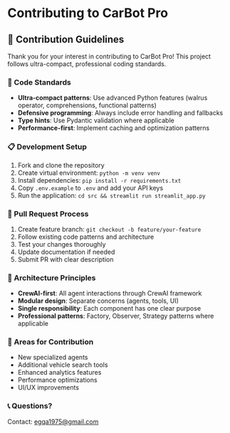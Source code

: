 # Contributing to CarBot Pro

## 🤝 Contribution Guidelines

Thank you for your interest in contributing to CarBot Pro! This project follows ultra-compact, professional coding standards.

### 🎯 Code Standards

- **Ultra-compact patterns**: Use advanced Python features (walrus operator, comprehensions, functional patterns)
- **Defensive programming**: Always include error handling and fallbacks
- **Type hints**: Use Pydantic validation where applicable
- **Performance-first**: Implement caching and optimization patterns

### 📋 Development Setup

1. Fork and clone the repository
2. Create virtual environment: `python -m venv venv`
3. Install dependencies: `pip install -r requirements.txt`
4. Copy `.env.example` to `.env` and add your API keys
5. Run the application: `cd src && streamlit run streamlit_app.py`

### 🚀 Pull Request Process

1. Create feature branch: `git checkout -b feature/your-feature`
2. Follow existing code patterns and architecture
3. Test your changes thoroughly
4. Update documentation if needed
5. Submit PR with clear description

### 🎨 Architecture Principles

- **CrewAI-first**: All agent interactions through CrewAI framework
- **Modular design**: Separate concerns (agents, tools, UI)
- **Single responsibility**: Each component has one clear purpose
- **Professional patterns**: Factory, Observer, Strategy patterns where applicable

### 🔧 Areas for Contribution

- New specialized agents
- Additional vehicle search tools
- Enhanced analytics features
- Performance optimizations
- UI/UX improvements

### 📞 Questions?

Contact: egqa1975@gmail.com